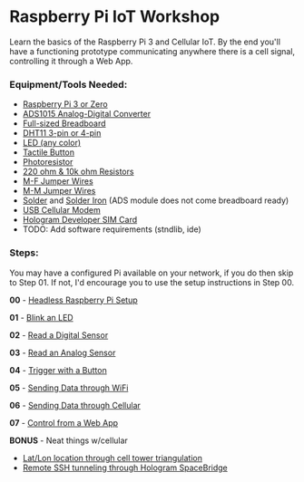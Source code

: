 # Raspberry Pi IoT Workshop

Learn the basics of the Raspberry Pi 3 and Cellular IoT. By the end you'll have a functioning prototype communicating anywhere there is a cell signal, controlling it through a Web App.

### Equipment/Tools Needed:

- [Raspberry Pi 3 or Zero](https://www.raspberrypi.org/products/raspberry-pi-3-model-b/)
- [ADS1015 Analog-Digital Converter](https://www.adafruit.com/product/1083)
- [Full-sized Breadboard](https://www.adafruit.com/product/239)
- [DHT11 3-pin or 4-pin](https://www.adafruit.com/product/386)
- [LED (any color)](https://www.adafruit.com/product/298)
- [Tactile Button](https://www.adafruit.com/product/367)
- [Photoresistor](https://www.adafruit.com/product/161)
- [220 ohm & 10k ohm Resistors](https://www.adafruit.com/product/2892)
- [M-F Jumper Wires](https://www.adafruit.com/product/1953)
- [M-M Jumper Wires](https://www.adafruit.com/product/1956)
- [Solder](https://www.adafruit.com/product/145) and [Solder Iron](https://www.adafruit.com/product/180) (ADS module does not come breadboard ready)
- [USB Cellular Modem](https://hologram.io/store/huawei-ms2131i-usb-cell-modem)
- [Hologram Developer SIM Card](https://hologram.io/devplan/)
- TODO: Add software requirements (stndlib, ide)

### Steps:

You may have a configured Pi available on your network, if you do then skip to Step 01. If not, I'd encourage you to use the setup instructions in Step 00.

**00** - [Headless Raspberry Pi Setup](/00_pi_setup.md)

**01** - [Blink an LED](/01_blink/readme.md)

**02** - [Read a Digital Sensor](/02_digital_sensor/readme.md)

**03** - [Read an Analog Sensor](/03_analog_sensor/readme.md)

**04** - [Trigger with a Button](/04_button/readme.md)

**05** - [Sending Data through WiFi](/05_cloud/readme.md)

**06** - [Sending Data through Cellular](/06_cellular/readme.md)

**07** - [Control from a Web App]()

**BONUS** - Neat things w/cellular
- [Lat/Lon location through cell tower triangulation](https://hologram.io/docs/reference/cloud/python-sdk/#modem-location)
- [Remote SSH tunneling through Hologram SpaceBridge](https://hologram.io/docs/guide/cloud/spacebridge-tunnel/)
